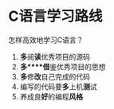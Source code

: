 # C语言学习路线

怎样高效地学习C语言？

1. **多**阅**读**优秀项目的源码
2. **多****借**鉴优秀项目的思想
3. **多**修**改**自己完成的代码
4. 编写的代码要**多**上机**测**试
5. 养成良**好**的编程**风格**
